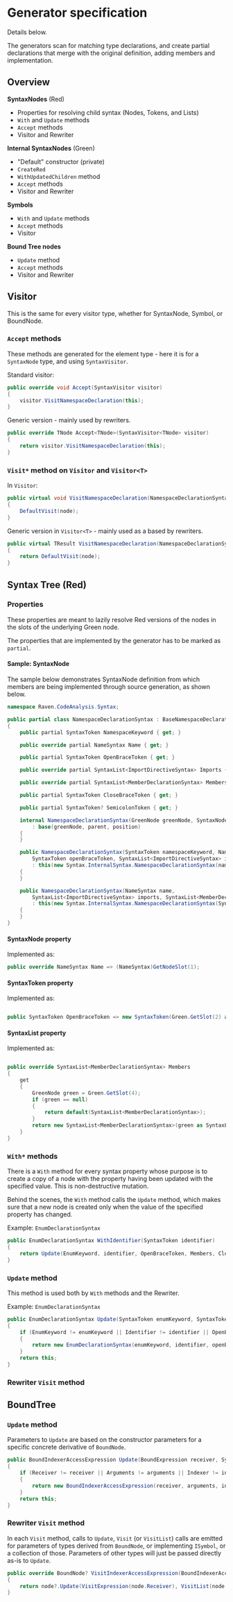 # Generator specification

Details below.

The generators scan for matching type declarations, and create partial declarations that merge with the original definition, adding members and implementation.

## Overview

**SyntaxNodes** (Red)
* Properties for resolving child syntax (Nodes, Tokens, and Lists)
* `With` and `Update` methods
* `Accept` methods
* Visitor and Rewriter

**Internal SyntaxNodes** (Green)
* "Default" constructor (private)
* `CreateRed`
* `WithUpdatedChildren` method
* `Accept` methods
* Visitor and Rewriter

**Symbols**
* `With` and `Update` methods
* `Accept` methods
* Visitor

**Bound Tree nodes**
* `Update` method
* `Accept` methods
* Visitor and Rewriter

## Visitor

This is the same for every visitor type, whether for SyntaxNode, Symbol, or BoundNode.

### `Accept` methods

These methods are generated for the element type - here it is for a `SyntaxNode` type, and using `SyntaxVisitor`.

Standard visitor:

```csharp
public override void Accept(SyntaxVisitor visitor)
{
    visitor.VisitNamespaceDeclaration(this);
}
```

Generic version - mainly used by rewriters.

```csharp
public override TNode Accept<TNode>(SyntaxVisitor<TNode> visitor)
{
    return visitor.VisitNamespaceDeclaration(this);
}
```

### `Visit*` method on `Visitor` and `Visitor<T>`

In `Visitor`:

```csharp
public virtual void VisitNamespaceDeclaration(NamespaceDeclarationSyntax node)
{
    DefaultVisit(node);
}
```

Generic version in `Visitor<T>` - mainly used as a based by rewriters.

```csharp
public virtual TResult VisitNamespaceDeclaration(NamespaceDeclarationSyntax node)
{
    return DefaultVisit(node);
}
```

## Syntax Tree (Red)

### Properties

These properties are meant to lazily resolve Red versions of the nodes in the slots of the underlying Green node.

The properties that are implemented by the generator has to be marked as `partial`.

#### Sample: SyntaxNode

The sample below demonstrates SyntaxNode definition from which members are being implemented through source generation, as shown below.

```csharp
namespace Raven.CodeAnalysis.Syntax;

public partial class NamespaceDeclarationSyntax : BaseNamespaceDeclarationSyntax
{
    public partial SyntaxToken NamespaceKeyword { get; }

    public override partial NameSyntax Name { get; }

    public partial SyntaxToken OpenBraceToken { get; }

    public override partial SyntaxList<ImportDirectiveSyntax> Imports { get; }

    public override partial SyntaxList<MemberDeclarationSyntax> Members { get; }

    public partial SyntaxToken CloseBraceToken { get; }

    public partial SyntaxToken? SemicolonToken { get; }

    internal NamespaceDeclarationSyntax(GreenNode greenNode, SyntaxNode parent, int position = 0)
        : base(greenNode, parent, position)
    {
    }

    public NamespaceDeclarationSyntax(SyntaxToken namespaceKeyword, NameSyntax name,
        SyntaxToken openBraceToken, SyntaxList<ImportDirectiveSyntax> imports, SyntaxList<MemberDeclarationSyntax> members, SyntaxToken closeBraceToken, SyntaxToken? semicolonToken = null)
        : this(new Syntax.InternalSyntax.NamespaceDeclarationSyntax(namespaceKeyword.Green, (InternalSyntax.NameSyntax)name.Green, openBraceToken.Green, imports.Green, members.Green, closeBraceToken.Green, semicolonToken?.Green), (SyntaxNode)null)
    {
    }

    public NamespaceDeclarationSyntax(NameSyntax name,
        SyntaxList<ImportDirectiveSyntax> imports, SyntaxList<MemberDeclarationSyntax> members)
        : this(new Syntax.InternalSyntax.NamespaceDeclarationSyntax(SyntaxFactory.NamespaceKeyword.Green, (InternalSyntax.NameSyntax)name.Green, SyntaxFactory.OpenBraceToken.Green, imports.Green, members.Green, SyntaxFactory.CloseBraceToken.Green, null), (SyntaxNode)null)
    {
    }
}
```

#### SyntaxNode property

Implemented as:

```csharp
public override NameSyntax Name => (NameSyntax)GetNodeSlot(1);
```

#### SyntaxToken property

Implemented as:

```csharp

public SyntaxToken OpenBraceToken => new SyntaxToken(Green.GetSlot(2) as Raven.CodeAnalysis.Syntax.InternalSyntax.SyntaxToken, this, base.Position + Green.GetChildStartPosition(2));
```

#### SyntaxList property

Implemented as:

```csharp

public override SyntaxList<MemberDeclarationSyntax> Members
{
    get
    {
        GreenNode green = Green.GetSlot(4);
        if (green == null)
        {
            return default(SyntaxList<MemberDeclarationSyntax>);
        }
        return new SyntaxList<MemberDeclarationSyntax>(green as SyntaxList, this, base.Position + Green.GetChildStartPosition(4));
    }
}
```

### `With*` methods

There is a `With` method for every syntax property whose purpose is to create a copy of a node with the property having been updated with the specified value. This is non-destructive mutation.

Behind the scenes, the `With` method calls the `Update` method, which makes sure that a new node is created only when the value of the specified property has changed.

Example: `EnumDeclarationSyntax`

```csharp
public EnumDeclarationSyntax WithIdentifier(SyntaxToken identifier)
{
    return Update(EnumKeyword, identifier, OpenBraceToken, Members, CloseBraceToken, SemicolonToken);
}
```

### `Update` method

This method is used both by `With` methods and the Rewriter.

Example: `EnumDeclarationSyntax`

```csharp
public EnumDeclarationSyntax Update(SyntaxToken enumKeyword, SyntaxToken identifier, SyntaxToken openBraceToken, SeparatedSyntaxList<EnumMemberDeclarationSyntax> members, SyntaxToken closeBraceToken, SyntaxToken? semicolonToken)
{
    if (EnumKeyword != enumKeyword || Identifier != identifier || OpenBraceToken != openBraceToken || Members != (SeparatedSyntaxList<EnumMemberDeclarationSyntax>?)members || CloseBraceToken != closeBraceToken || SemicolonToken != semicolonToken)
    {
        return new EnumDeclarationSyntax(enumKeyword, identifier, openBraceToken, members, closeBraceToken, semicolonToken);
    }
    return this;
}
```

### Rewriter `Visit` method

## BoundTree

### `Update` method

Parameters to `Update` are based on the constructor parameters for a specific concrete derivative of `BoundNode`.

```csharp
public BoundIndexerAccessExpression Update(BoundExpression receiver, System.Collections.Generic.IEnumerable<BoundExpression> arguments, IPropertySymbol indexer, BoundExpressionReason reason)
{
    if (Receiver != receiver || Arguments != arguments || Indexer != indexer || Reason != reson)
    {
        return new BoundIndexerAccessExpression(receiver, arguments, indexer, reason);
    }
    return this;
}
```

### Rewriter `Visit` method

In each `Visit` method, calls to `Update`, `Visit` (or `VisitList`) calls are emitted for parameters of types derived from `BoundNode`, or implementing `ISymbol`, or a collection of those. Parameters of other types will just be passed directly as-is to `Update`.

```csharp
public override BoundNode? VisitIndexerAccessExpression(BoundIndexerAccessExpression node)
{
    return node?.Update(VisitExpression(node.Receiver), VisitList(node.Arguments), (IPropertySymbol)VisitSymbol(node.Indexer), node.Reason);
}
```